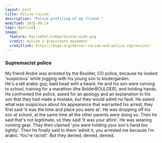 ```yaml
---
layout: post
title: Police racism
description: "Police profiling of my friend."
modified: 2015-09-14
tags: [police]
image:
  feature: RacismPoliceRepression-wide.png
  credit: malcom x grassroots movement
  creditlink: https://mxgm.org/dorner-racism-and-police-repression/
---
```


### Supremacist police

My friend Andre was arrested by the Boulder, CO police, because he looked 'suspicious' while jogging with his young son to kindergarden.  
He's a tall arabic guy, bald head with a beard. He and his son were running to school, training for a marathon (the BolderBOULDER), 
and holding hands.  He confronted the police, asked for an apology and an explanation to his son that they had made a mistake, but they would admit no fault.  He asked 
what was suspicious about his appearance that warranted his arrest; they first said 'it was the time and place you were at'.  He was dropping off his son at school, at the same
time all the other parents were doing so.  Then he said that's not legitimate, so they said 'it was your attire'.  He was wearing running gear.  They then claimed 'you
were holding your son's hand too tightly'.  Then he finally said to them 'admit it, you arrested me because I'm arabic.  You're racist!'.   But they denied, denied, denied.